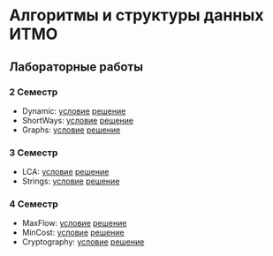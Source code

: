 # Алгоритмы и структуры данных ИТМО

## Лабораторные работы

### 2 Семестр

- Dynamic: [условиe](Dynamic/problems.pdf) [решение](Dynamic)
- ShortWays: [условиe](ShortWays/problems.pdf) [решение](ShortWays)
- Graphs:  [условиe](Graphs/problems.pdf) [решение](Graphs)

### 3 Семестр

- LCA: [условиe](LCA/problems.pdf) [решение](LCA)
- Strings: [условиe](Strings/problems.pdf) [решение](Strings)

### 4 Семестр

- MaxFlow: [условиe](MaxFlow/problems.pdf) [решение](MaxFlow)
- MinCost: [условиe](Min-Cost/problems.pdf) [решение](Min-Cost)
- Cryptography: [условиe](Cryptography/problems.pdf) [решение](Cryptography)